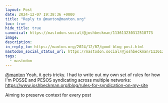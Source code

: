 ```yaml
---
layout: Post
date: 2024-12-07 19:38:36 +0000
title: "Reply to @manton@manton.org"
toc: true
hide_title: true
canonical: https://mastodon.social/@joshbeckman/113613230312518773
image: 
description: 
in_reply_to: https://manton.org/2024/12/07/good-blog-post.html
mastodon_social_status_url: https://mastodon.social/@joshbeckman/113613230312518773
tags:
  - mastodon
---
```


<p><span class="h-card" translate="no"><a href="https://manton.org/activitypub/manton" class="u-url mention">@<span>manton</span></a></span> Yeah, it gets tricky. I had to write out my own set of rules for how I&#39;m POSSE and PESOS syndicating across multiple networks: <a href="https://www.joshbeckman.org/blog/rules-for-syndication-on-my-site" target="_blank" rel="nofollow noopener" translate="no"><span class="invisible">https://www.</span><span class="ellipsis">joshbeckman.org/blog/rules-for</span><span class="invisible">-syndication-on-my-site</span></a></p><p>Aiming to preserve context for every post</p>
